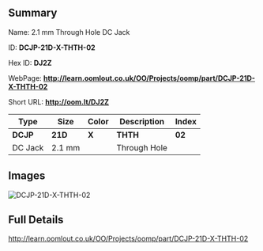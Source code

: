 

## Summary
 
Name:  2.1 mm Through Hole DC Jack 

ID: __DCJP-21D-X-THTH-02__

Hex ID: __DJ2Z__

WebPage: __http://learn.oomlout.co.uk/OO/Projects/oomp/part/DCJP-21D-X-THTH-02__

Short URL: __http://oom.lt/DJ2Z__


| Type   | Size   | Color   | Description   | Index   |    
| ----- | ------   | ------   | -----   | ----   |    
| __DCJP__   					| __21D__   					| __X__    						| __THTH__    					| __02__ |    
| DC Jack		| 2.1 mm	| 		| Through Hole	| 	|

## Images
![DCJP-21D-X-THTH-02](http://oomlout.com/oomp-gen/parts/DCJP-21D-X-THTH-02/DCJP-21D-X-THTH-02_420.jpg)

## Full Details

 http://learn.oomlout.co.uk/OO/Projects/oomp/part/DCJP-21D-X-THTH-02

